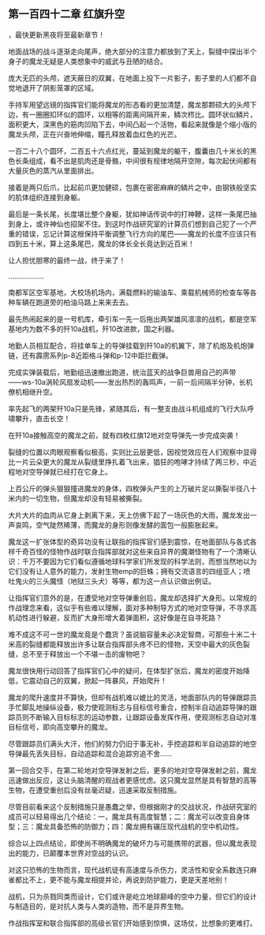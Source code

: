 ## 第一百四十二章 红旗升空
，最快更新黑夜将至最新章节！

地面战场的战斗逐渐走向尾声，绝大部分的注意力都放到了天上，裂缝中探出半个身子的魔龙无疑是人类想象中的威武与丑陋的结合。

庞大无匹的头颅，遮天蔽日的双翼，在地面上投下一片影子，影子里的人们都不自觉地退开了阴影笼罩的区域。

手持军用望远镜的指挥官们能将魔龙的形态看的更加清楚，魔龙那颗硕大的头颅下边，有一圈圈扣环似的圆环，以相等的距离间隔开来，鳞次栉比。圆环状似鳞片，面积更大，深黑色的筋肉凹陷下去，中间凸起一个活物，看起来就像是个缩小版的魔龙头颅，正在兴奋地伸缩，瞳孔释放着血红色的光芒。

一百二十八个圆环，二百五十六点红光，蔓延到魔龙的躯干，腹囊由几十米长的黑色长条组成，看不出是肌肉还是骨骼，中间很有规律地隔开空隙，每次起伏间都有大量灰色的蒸汽从里面排出。

接着是两只后爪，比起前爪更加健硕，包裹在密密麻麻的鳞片之中，由钢铁般坚实的肌体组织连接到身躯。

最后是一条长尾，长度堪比整个身躯，犹如神话传说中的打神鞭，这样一条尾巴抽到身上，或许神仙也招架不住。到这时作战研究室的计算员们想到自己犯了一个严重的错误，忘记计算这根保持平衡调整飞行方向的尾巴――魔龙的长度不应该只有四到五十米，算上这条尾巴，魔龙的体长全长竟达到近百米！

让人担忧胆寒的最终一战，终于来了！

………………

南都军区空军基地，大校场机场内，满载燃料的输油车、乘载机械师的检查车等各种车辆在跑道旁的柏油马路上来来去去。

最先热闹起来的是一号机库，牵引车一先一后拖出两架雄风凛凛的战机，都是空军基地内为数不多的歼10a战机，歼10改进款，国之利器。

地勤人员相互配合，将挂单车上的导弹挂载到歼10a的机翼下，除了机炮及机炮弹链，还有霹雳系列p-8近距格斗弹和p-12中距拦截弹。

完成实弹装载后，地勤组迅速撤出跑道，统治蓝天的战争巨兽用自己的声带――ws-10a涡轮风扇发动机――发出热烈的轰鸣声，一前一后间隔半分钟，长机僚机相继升空。

率先起飞的两架歼10a只是先锋，紧随其后，有一整支由战斗机组成的飞行大队呼啸攀升，直击长空！

在歼10a接触高空的魔龙之前，就有四枚红旗12地对空导弹先一步完成突袭！

裂缝的位置以肉眼观察看似极高，实则比云层更低，因视觉效应在人们观察中显得比一片云朵更大的魔龙从裂缝里挣扎着飞出来，猖狂的咆哮才持续了两三秒，中近程地对空导弹就已经打在它身上。

上百公斤的弹头狠狠撞进魔龙的身体，四枚弹头产生的上万破片足以撕裂半径八十米内的一切生物，但魔龙却没有轻易被撕裂。

大片大片的血肉从它身上剥离下来，天上仿佛下起了一场灰色的大雨，魔龙发出一声哀鸣，空气陡然稀薄，而魔龙的身形则像发酵的面包一般膨胀起来。

魔龙这一扩张体型的奇异功没有让联指的指挥官们感到震惊，在地面部队与各式各样千奇百怪的怪物作战时联合指挥部就对这些来自异界的魔潮怪物有了一个清晰认识：千万不要因为它们看似遵循地球科学家们所发现的科学法则，而想当然地以为它们没有让人意外的能力，发射生物emp的巨蛛；拥有交流语言的四组亚人；喷吐鬼火的三头魔怪（地狱三头犬）等等，都为这一点认识做出例证。

让指挥官们意外的是，在遭受地对空导弹重创后，魔龙却选择扩大身形。以常规的作战理念来看，这似乎有些难以理解，面对多种制导方式的地对空导弹，不寻求高机动性进行躲避，反而扩大身形增大着弹面积，这好像是在自寻死路？

难不成这不可一世的魔龙竟是个蠢货？虽说脑容量未必决定智商，可那些十米二十米高的裂缝都能释放出许多让联合指挥部头疼不已的怪物，天空中最大的灰色裂缝，总不至于释放出一个不堪一击的废物吧？

魔龙很快用行动回答了指挥官们心中的疑问，在体型扩张后，魔龙的密度开始降低，它震动自己的双翼，掀起一阵暴风，开始爬升！

魔龙的爬升速度并不算快，但却有战机难以媲比的灵活，地面部队内的导弹跟踪员手忙脚乱地操纵设备，极力使观测标志与目标信号重合，控制半自动追踪导弹的跟踪员则不断输入目标标志的运动参数，让跟踪设备发挥作用，使观测标志自动对准目标信号，即向高空攀升的魔龙。

尽管跟踪员们满头大汗，他们的努力仍旧于事无补，手控追踪和半自动追踪的地空导弹最先丢失目标，自动追踪和混合追踪穷追不舍……

第一回合交手，在第二轮地对空导弹发射之后，更多的地对空导弹发射之前，魔龙迅速做出反应，这让头脑清醒的观战者更感忧虑。这只魔龙显然是具有智慧的高等生物，在遭受重创后没有丝毫迟疑，迅速采取反制措施。

尽管目前看来这个反制措施只是愚蠢之举，但根据刚才的交战状况，作战研究室的成员可以轻易得出几个结论：一，魔龙具有高度智慧；二：魔龙可以改变自身体型；三：魔龙具备恐怖的防御力；四：魔龙拥有碾压现代战机的空中机动性。

综合以上四点结论，即使尚不明确魔龙的破坏力与可能携带的武器，但以魔龙表现出的能力，已颠覆本世界对空战的认识。

对这只恐怖的生物而言，现代战机徒有高速度与杀伤力，灵活性和安全系数连只麻雀都比不上，更不能与魔龙相提并论，再说到防护能力，更是天差地别！

战机，只为杀戮同类而设计，它们或许是屹立地球巅峰的空中力量，但它们的设计与制造目的，是对抗人类与人类的造物，而不是异界生物。

作战指挥室和联合指挥部的高级长官们开始感到惊惧，这场仗，比想象的更难打。

